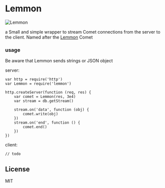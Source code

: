 # Lemmon

![Lemmon](http://upload.wikimedia.org/wikipedia/commons/thumb/a/a0/C2012F6Lemmon.jpg/320px-C2012F6Lemmon.jpg)

a Small and simple wrapper to stream Comet connections from the server to the client. Named after the [Lemmon](http://en.wikipedia.org/wiki/C/2012_F6) Comet

### usage

Be aware that Lemmon sends strings or JSON object

server:

	var http = require('http')
	var Lemmon = require('lemmon')
	
	http.createServer(function (req, res) {
		var comet = Lemmon(res, 3e4)
		var stream = db.getStream()
		
		stream.on('data', function (obj) {
			comet.write(obj)
		})
		stream.on('end', function () {
			comet.end()
		})
	})

client:

	// todo

## License

MIT